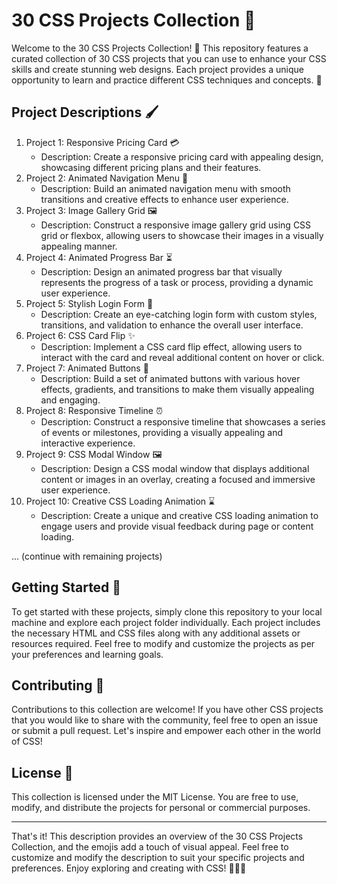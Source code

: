 
# 30 CSS Projects Collection 🎨

Welcome to the 30 CSS Projects Collection! 🌟 This repository features a curated collection of 30 CSS projects that you can use to enhance your CSS skills and create stunning web designs. Each project provides a unique opportunity to learn and practice different CSS techniques and concepts. 🎨

## Project Descriptions 🖌️

1. Project 1: Responsive Pricing Card 💳
   - Description: Create a responsive pricing card with appealing design, showcasing different pricing plans and their features.
2. Project 2: Animated Navigation Menu 🚀
   - Description: Build an animated navigation menu with smooth transitions and creative effects to enhance user experience.
3. Project 3: Image Gallery Grid 🖼️
   - Description: Construct a responsive image gallery grid using CSS grid or flexbox, allowing users to showcase their images in a visually appealing manner.
4. Project 4: Animated Progress Bar ⏳
   - Description: Design an animated progress bar that visually represents the progress of a task or process, providing a dynamic user experience.
5. Project 5: Stylish Login Form 🔐
   - Description: Create an eye-catching login form with custom styles, transitions, and validation to enhance the overall user interface.
6. Project 6: CSS Card Flip ✨
   - Description: Implement a CSS card flip effect, allowing users to interact with the card and reveal additional content on hover or click.
7. Project 7: Animated Buttons 🌈
   - Description: Build a set of animated buttons with various hover effects, gradients, and transitions to make them visually appealing and engaging.
8. Project 8: Responsive Timeline ⏰
   - Description: Construct a responsive timeline that showcases a series of events or milestones, providing a visually appealing and interactive experience.
9. Project 9: CSS Modal Window 🖼️
   - Description: Design a CSS modal window that displays additional content or images in an overlay, creating a focused and immersive user experience.
10. Project 10: Creative CSS Loading Animation ⌛
    - Description: Create a unique and creative CSS loading animation to engage users and provide visual feedback during page or content loading.

... (continue with remaining projects)

## Getting Started 🚀

To get started with these projects, simply clone this repository to your local machine and explore each project folder individually. Each project includes the necessary HTML and CSS files along with any additional assets or resources required. Feel free to modify and customize the projects as per your preferences and learning goals.

## Contributing 👥

Contributions to this collection are welcome! If you have other CSS projects that you would like to share with the community, feel free to open an issue or submit a pull request. Let's inspire and empower each other in the world of CSS!

## License 📜

This collection is licensed under the MIT License. You are free to use, modify, and distribute the projects for personal or commercial purposes.

---

That's it! This description provides an overview of the 30 CSS Projects Collection, and the emojis add a touch of visual appeal. Feel free to customize and modify the description to suit your specific projects and preferences. Enjoy exploring and creating with CSS! 🎨🌟🚀
